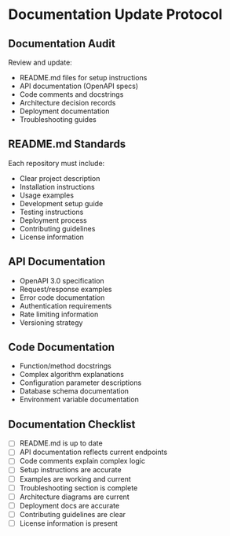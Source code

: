 # Documentation Update Protocol

## Documentation Audit
Review and update:
- README.md files for setup instructions
- API documentation (OpenAPI specs)
- Code comments and docstrings
- Architecture decision records
- Deployment documentation
- Troubleshooting guides

## README.md Standards
Each repository must include:
- Clear project description
- Installation instructions
- Usage examples
- Development setup guide
- Testing instructions
- Deployment process
- Contributing guidelines
- License information

## API Documentation
- OpenAPI 3.0 specification
- Request/response examples
- Error code documentation
- Authentication requirements
- Rate limiting information
- Versioning strategy

## Code Documentation
- Function/method docstrings
- Complex algorithm explanations
- Configuration parameter descriptions
- Database schema documentation
- Environment variable documentation

## Documentation Checklist
- [ ] README.md is up to date
- [ ] API documentation reflects current endpoints
- [ ] Code comments explain complex logic
- [ ] Setup instructions are accurate
- [ ] Examples are working and current
- [ ] Troubleshooting section is complete
- [ ] Architecture diagrams are current
- [ ] Deployment docs are accurate
- [ ] Contributing guidelines are clear
- [ ] License information is present